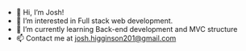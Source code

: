 - 👋 Hi, I’m Josh!
- 👀 I’m interested in Full stack web development.
- 🌱 I’m currently learning Back-end development and MVC structure
- 📫 Contact me at josh.higginson201@gmail.com

<!---
joshhigg/joshhigg is a ✨ special ✨ repository because its `README.md` (this file) appears on your GitHub profile.
You can click the Preview link to take a look at your changes.
--->
